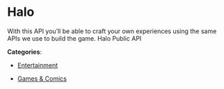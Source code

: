 # Halo

With this API you’ll be able to craft your own experiences using the same APIs we use to build the game. Halo Public API

**Categories**:

- [Entertainment](https://github/apis-list/apis-list#entertainment)

- [Games & Comics](https://github/apis-list/apis-list#games-and-comics)



